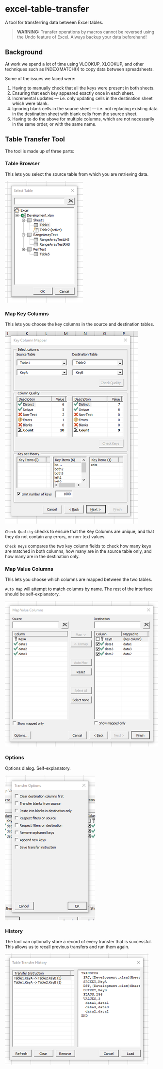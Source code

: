 # excel-table-transfer
A tool for transferring data between Excel tables.

> **WARNING:** Transfer operations by macros cannot be reversed using the Undo feature of Excel. Always backup your data beforehand!

## Background
At work we spend a lot of time using VLOOKUP, XLOOKUP, and other techniques such as INDEX(MATCH()) to copy data between spreadsheets. 

Some of the issues we faced were:

1. Having to manually check that all the keys were present in both sheets.
2. Ensuring that each key appeared exactly once in each sheet.
3. Incremental updates — i.e. only updating cells in the destination sheet which were blank.
4. Ignoring blank cells in the source sheet — i.e. not replacing existing data in the destination sheet with blank cells from the source sheet.
5. Having to do the above for multiple columns, which are not necessarily in the same order, or with the same name.

## Table Transfer Tool

The tool is made up of three parts:

### Table Browser

This lets you select the source table from which you are retrieving data. 

![Table browser](images/source-table.png)

### Map Key Columns

This lets you choose the key columns in the source and destination tables.

![Map Key Columns](images/key-mapping.png)

`Check Quality` checks to ensure that the Key Columns are unique, and that they do not contain any errors, or non-text values.

`Check Keys` compares the two key column fields to check how many keys are matched in both columns, how many are in the source table only, and how many are in the destination only.

### Map Value Columns

This lets you choose which columns are mapped between the two tables. 

`Auto Map` will attempt to match columns by name. The rest of the interface should be self-explanatory.

![Map Value Columns](images/value-mapping.png)

### Options

Options dialog. Self-explanatory.

![Options](images/options.png)

### History

The tool can optionally store a record of every transfer that is successful. This allows us to recall previous transfers and run them again.

![History](images/History.png)